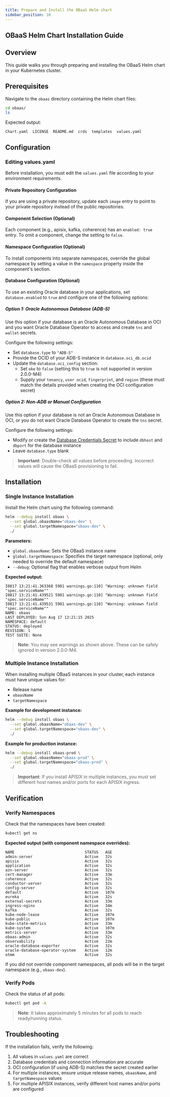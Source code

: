 ```yaml
---
title: Prepare and Install the OBaaS Helm chart
sidebar_position: 10
---
```

## OBaaS Helm Chart Installation Guide

## Overview

This guide walks you through preparing and installing the OBaaS Helm chart in your Kubernetes cluster.

## Prerequisites

Navigate to the `obaas` directory containing the Helm chart files:

```bash
cd obaas/
ls
```

Expected output:

```text
Chart.yaml  LICENSE  README.md  crds  templates  values.yaml
```

## Configuration

### Editing values.yaml

Before installation, you must edit the `values.yaml` file according to your environment requirements.

#### Private Repository Configuration

If you are using a private repository, update each `image` entry to point to your private repository instead of the public repositories.

#### Component Selection (Optional)

Each component (e.g., apisix, kafka, coherence) has an `enabled: true` entry. To omit a component, change the setting to `false`.

#### Namespace Configuration (Optional)

To install components into separate namespaces, override the global namespace by setting a value in the `namespace` property inside the component's section.

#### Database Configuration (Optional)

To use an existing Oracle database in your applications, set `database.enabled` to `true` and configure one of the following options:

##### Option 1: Oracle Autonomous Database (ADB-S)

Use this option if your database is an Oracle Autonomous Database in OCI and you want Oracle Database Operator to access and create `tns` and `wallet` secrets.

Configure the following settings:

- Set `database.type` to `"ADB-S"`
- Provide the OCID of your ADB-S instance in `database.oci_db.ocid`
- Update the `database.oci_config` section:
  - Set `oke` to `false` (setting this to `true` is not supported in version 2.0.0-M4)
  - Supply your `tenancy`, `user ocid`, `fingerprint`, and `region` (these must match the details provided when creating the OCI configuration secret)

##### Option 2: Non-ADB or Manual Configuration

Use this option if your database is not an Oracle Autonomous Database in OCI, or you do not want Oracle Database Operator to create the `tns` secret.

Configure the following settings:

- Modify or create the [Database Credentials Secret](./secrets.md#database-credentials-secret) to include `dbhost` and `dbport` for the database instance
- Leave `database.type` blank

> **Important**: Double-check all values before proceeding. Incorrect values will cause the OBaaS provisioning to fail.

## Installation

### Single Instance Installation

Install the Helm chart using the following command:

```bash
helm --debug install obaas \
  --set global.obaasName="obaas-dev" \
  --set global.targetNamespace="obaas-dev" \
  ./
```

**Parameters:**

- `global.obaasName`: Sets the OBaaS instance name
- `global.targetNamespace`: Specifies the target namespace (optional, only needed to override the default namespace)
- `--debug`: Optional flag that enables verbose output from Helm

**Expected output:**

```log
I0817 13:21:41.363368 5981 warnings.go:110] "Warning: unknown field "spec.serviceName""
I0817 13:21:41.439521 5981 warnings.go:110] "Warning: unknown field "spec.serviceName""
I0817 13:21:41.439531 5981 warnings.go:110] "Warning: unknown field "spec.serviceName""
NAME: obaas
LAST DEPLOYED: Sun Aug 17 13:21:15 2025
NAMESPACE: default
STATUS: deployed
REVISION: 1
TEST SUITE: None
```

> **Note**: You may see warnings as shown above. These can be safely ignored in version 2.0.0-M4.

### Multiple Instance Installation

When installing multiple OBaaS instances in your cluster, each instance must have unique values for:
- Release name
- `obaasName`
- `targetNamespace`

**Example for development instance:**

```bash
helm --debug install obaas \
  --set global.obaasName="obaas-dev" \
  --set global.targetNamespace="obaas-dev" \
  ./
```

**Example for production instance:**

```bash
helm --debug install obaas-prod \
  --set global.obaasName="obaas-prod" \
  --set global.targetNamespace="obaas-prod" \
  ./
```

> **Important**: If you install APISIX in multiple instances, you must set different host names and/or ports for each APISIX ingress.

## Verification

### Verify Namespaces

Check that the namespaces have been created:

```bash
kubectl get ns
```

**Expected output (with component namespace overrides):**

```text
NAME                               STATUS   AGE
admin-server                       Active   32s
apisix                             Active   32s
application                        Active   32s
azn-server                         Active   32s
cert-manager                       Active   33m
coherence                          Active   32s
conductor-server                   Active   32s
config-server                      Active   32s
default                            Active   107m
eureka                             Active   32s
external-secrets                   Active   33m
ingress-nginx                      Active   34m
kafka                              Active   32s
kube-node-lease                    Active   107m
kube-public                        Active   107m
kube-state-metrics                 Active   33m
kube-system                        Active   107m
metrics-server                     Active   33m
obaas-admin                        Active   32s
observability                      Active   22m
oracle-database-exporter           Active   32s
oracle-database-operator-system    Active   12m
otmm                               Active   32s
```

If you did not override component namespaces, all pods will be in the target namespace (e.g., `obaas-dev`).

### Verify Pods

Check the status of all pods:

```bash
kubectl get pod -A
```

> **Note**: It takes approximately 5 minutes for all pods to reach ready/running status.

## Troubleshooting

If the installation fails, verify the following:

1. All values in `values.yaml` are correct
1. Database credentials and connection information are accurate
1. OCI configuration (if using ADB-S) matches the secret created earlier
1. For multiple instances, ensure unique release names, `obaasName`, and `targetNamespace` values
1. For multiple APISIX instances, verify different host names and/or ports are configured
